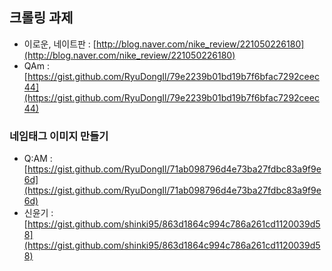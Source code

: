 
## 크롤링 과제

+ 이로운, 네이트판 : [http://blog.naver.com/nike_review/221050226180](http://blog.naver.com/nike_review/221050226180)
+ QAm : [https://gist.github.com/RyuDongIl/79e2239b01bd19b7f6bfac7292ceec44](https://gist.github.com/RyuDongIl/79e2239b01bd19b7f6bfac7292ceec44)

### 네임태그 이미지 만들기

+ Q:AM : [https://gist.github.com/RyuDongIl/71ab098796d4e73ba27fdbc83a9f9e6d](https://gist.github.com/RyuDongIl/71ab098796d4e73ba27fdbc83a9f9e6d)
+ 신윤기 : [https://gist.github.com/shinki95/863d1864c994c786a261cd1120039d58](https://gist.github.com/shinki95/863d1864c994c786a261cd1120039d58)

